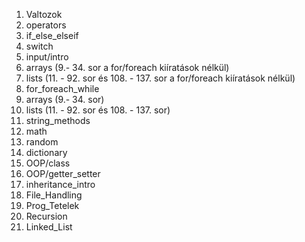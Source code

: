 1. Valtozok
2. operators
3. if_else_elseif
4. switch
5. input/intro
6. arrays (9.- 34. sor a for/foreach kiíratások nélkül)
7. lists (11. - 92. sor és 108. - 137. sor a for/foreach kiíratások nélkül)
8. for_foreach_while
9. arrays (9.- 34. sor)
10. lists (11. - 92. sor és 108. - 137. sor)
11. string_methods
12. math
13. random
14. dictionary
15. OOP/class
16. OOP/getter_setter
17. inheritance_intro
18. File_Handling
19. Prog_Tetelek
20. Recursion
21. Linked_List

